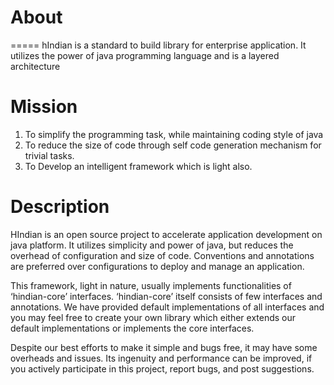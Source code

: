 About
=====
=====
hIndian is a standard to build library for enterprise application. It utilizes the power of java programming language and is a layered architecture

Mission
=======
1. To simplify the programming task, while maintaining coding style of java
2. To reduce the size of code through self code generation mechanism for trivial tasks.
3. To Develop an intelligent framework which is light also.

Description
===========
HIndian is an open source project to accelerate application development on java platform. It utilizes simplicity and power of java, but reduces the overhead of configuration and size of code. Conventions and annotations are preferred over configurations to deploy and manage an application. 

This framework, light in nature, usually implements functionalities of ‘hindian-core’ interfaces. ‘hindian-core’ itself consists of few interfaces and annotations. We have provided default implementations of all interfaces and you may feel free to create your own library which either extends our default implementations or implements the core interfaces. 

Despite our best efforts to make it simple and bugs free, it may have some overheads and issues. Its ingenuity and performance can be improved, if you actively participate in this project, report bugs, and post suggestions. 
